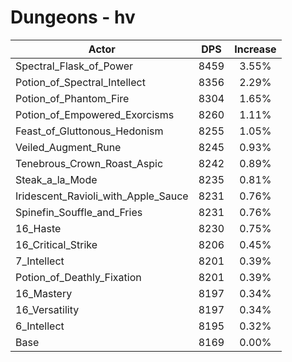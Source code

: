# Dungeons - hv
| Actor | DPS | Increase |
|---|:---:|:---:|
|Spectral_Flask_of_Power|8459|3.55%|
|Potion_of_Spectral_Intellect|8356|2.29%|
|Potion_of_Phantom_Fire|8304|1.65%|
|Potion_of_Empowered_Exorcisms|8260|1.11%|
|Feast_of_Gluttonous_Hedonism|8255|1.05%|
|Veiled_Augment_Rune|8245|0.93%|
|Tenebrous_Crown_Roast_Aspic|8242|0.89%|
|Steak_a_la_Mode|8235|0.81%|
|Iridescent_Ravioli_with_Apple_Sauce|8231|0.76%|
|Spinefin_Souffle_and_Fries|8231|0.76%|
|16_Haste|8230|0.75%|
|16_Critical_Strike|8206|0.45%|
|7_Intellect|8201|0.39%|
|Potion_of_Deathly_Fixation|8201|0.39%|
|16_Mastery|8197|0.34%|
|16_Versatility|8197|0.34%|
|6_Intellect|8195|0.32%|
|Base|8169|0.00%|
